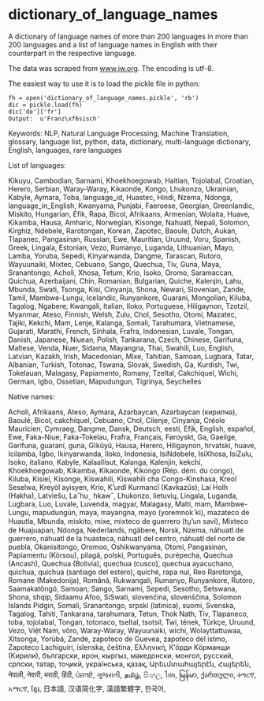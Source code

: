 dictionary_of_language_names
============================

A dictionary of language names of more than 200 languages in more than 200 languages and a list of language names in English with their counterpart in the respective language. 

The data was scraped from www.jw.org. The encoding is utf-8. 

The easiest way to use it is to load the pickle file in python:


    fh = open('dictionary_of_language_names.pickle', 'rb')  
    dic = pickle.load(fh)  
    dic['de']['fr']  
    Output:  u'Franz\xf6sisch'


Keywords: NLP, Natural Language Processing, Machine Translation, glossary, language list, python, data, dictionary, multi-language dictionary, English, languages, rare languages

List of languages: 

Kikuyu, Cambodian, Sarnami, Khoekhoegowab, Haitian, Tojolabal, Croatian, Herero, Serbian, Waray-Waray, Kikaonde, Kongo, Lhukonzo, Ukrainian, Kabyle, Aymara, Toba, language_id, Huastec, Hindi, Nzema, Ndonga, language_in_English, Kwanyama, Punjabi, Faeroese, Georgian, Greenlandic, Miskito, Hungarian, Efik, Rapa, Bicol, Afrikaans, Armenian, Wolaita, Huave, Kikamba, Hausa, Amharic, Norwegian, Kisonge, Nahuatl, Nepali, Solomon, Kirghiz, Ndebele, Rarotongan, Korean, Zapotec, Baoule, Dutch, Aukan, Tlapanec, Pangasinan, Russian, Ewe, Mauritian, Uruund, Voru, Spanish, Greek, Lingala, Estonian, Vezo, Rumanyo, Luganda, Lithuanian, Mayo, Lamba, Yoruba, Sepedi, Kinyarwanda, Dangme, Tarascan, Rutoro, Wayuunaiki, Mixtec, Cebuano, Sango, Quechua, Tiv, Guna, Maya, Sranantongo, Acholi, Xhosa, Tetum, Krio, Isoko, Oromo, Saramaccan, Quichua, Azerbaijani, Chin, Romanian, Bulgarian, Quiche, Kalenjin, Lahu, Mbunda, Swati, Tsonga, Kisi, Cinyanja, Shona, Newari, Slovenian, Zande, Tamil, Mambwe-Lungu, Icelandic, Runyankore, Guarani, Mongolian, Kiluba, Tagalog, Ngabere, Kwangali, Italian, Iloko, Portuguese, Hiligaynon, Tzotzil, Myanmar, Ateso, Finnish, Welsh, Zulu, Chol, Sesotho, Otomi, Mazatec, Tajiki, Kekchi, Mam, Lenje, Kalanga, Somali, Tarahumara, Vietnamese, Gujarati, Marathi, French, Sinhala, Frafra, Indonesian, Luvale, Tongan, Danish, Japanese, Niuean, Polish, Tankarana, Czech, Chinese, Garifuna, Maltese, Venda, Nuer, Sidama, Mayangna, Thai, Swahili, Luo, English, Latvian, Kazakh, Irish, Macedonian, Mixe, Tahitian, Samoan, Lugbara, Tatar, Albanian, Turkish, Totonac, Tswana, Slovak, Swedish, Ga, Kurdish, Twi, Tokelauan, Malagasy, Papiamento, Romany, Tzeltal, Cakchiquel, Wichi, German, Igbo, Ossetian, Mapudungun, Tigrinya, Seychelles


Native names: 

Acholi, Afrikaans, Ateso, Aymara, Azərbaycan, Azərbaycan (кирилҹә), Baoulé, Bicol, cakchiquel, Cebuano, Chol, Cilenje, Cinyanja, Créole Mauricien, Cymraeg, Dangme, Dansk, Deutsch, eesti, Efịk, English, español, Ewe, Faka-Niue, Faka-Tokelau, Frafra, Français, Føroyskt, Ga, Gaeilge, Garifuna, guaraní, guna, Gĩkũyũ, Hausa, Herero, Hiligaynon, hrvatski, huave, Icilamba, Igbo, Ikinyarwanda, Iloko, Indonesia, IsiNdebele, IsiXhosa, IsiZulu, Isoko, italiano, Kabyle, Kalaallisut, Kalanga, Kalenjin, kekchí, Khoekhoegowab, Kikamba, Kikaonde, Kikongo (Rép. dém. du congo), Kiluba, Kisiei, Kisonge, Kiswahili, Kiswahili cha Congo-Kinshasa, Kreol Seselwa, Kreyòl ayisyen, Krio, K’urdî Kurmancî (Kavkazûs), Lai Holh (Hakha), Latviešu, Laˇhuˍ hkawˇ, Lhukonzo, lietuvių, Lingala, Luganda, Lugbara, Luo, Luvale, Luvenda, magyar, Malagasy, Malti, mam, Mambwe-Lungu, mapudungún, maya, mayangna, mayo (yoremnok´ki), mazateco de Huautla, Mbunda, miskito, mixe, mixteco de guerrero (tu̱ʼun saví), Mixteco de Huajuapan, Ndonga, Nederlands, ngäbere, Norsk, Nzema, náhuatl de guerrero, náhuatl de la huasteca, náhuatl del centro, náhuatl del norte de puebla, Okanisitongo, Oromoo, Oshikwanyama, Otomí, Pangasinan, Papiamentu (Kòrsou), pilagá, polski, Português, purépecha, Quechua (Ancash), Quechua (Bolivia), quechua (cusco), quechua ayacuchano, quichua, quichua (santiago del estero), quiché, rapa nui, Reo Rarotonga, Romane (Makedonija), Română, Rukwangali, Rumanyo, Runyankore, Rutoro, Saamakatöngö, Samoan, Sango, Sarnami, Sepedi, Sesotho, Setswana, Shona, shqip, Sidaamu Afoo, SiSwati, slovenčina, slovenščina, Solomon Islands Pidgin, Somali, Sranantongo, srpski (latinica), suomi, Svenska, Tagalog, Tahiti, Tankarana, tarahumara, Tetun, Thok Nath, Tiv, Tlapaneco, toba, tojolabal, Tongan, totonaco, tseltal, tsotsil, Twi, tének, Türkçe, Uruund, Vezo, Việt Nam, võro, Waray-Waray, Wayuunaiki, wichi, Wolayttattuwaa, Xitsonga, Yorùbá, Zande, zapoteco de Guevea, zapoteco del istmo, Zapoteco Lachiguiri, íslenska, čeština, Ελληνική, К′öрди Кöрманщи (Кирили), български, ирон, кыргыз, македонски, монгол, русский, српски, татар, тоҷикӣ, українська, қазақ, Արեւմտահայերէն, Հայերեն, नेपाली, नेवारी, मराठी, हिंदी, ਪੰਜਾਬੀ, ગુજરાતી, தமிழ், සිංහල, ไทย, မြန်မာ, ქართული, ትግርኛ, አማርኛ, ខ្មែរ, 日本語, 汉语简化字, 漢語繁體字, 한국어, 



